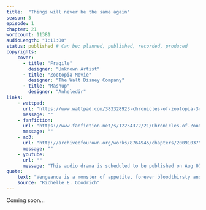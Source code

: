 ```yaml
---
title:  "Things will never be the same again"
season: 3
episode: 1
chapter: 21
wordcount: 11381
audioLength: "1:11:00"
status: published # Can be: planned, published, recorded, produced
copyrights:
    cover:
      - title: "Fragile"
        designer: "Unknown Artist"
      - title: "Zootopia Movie"
        designer: "The Walt Disney Company"
      - title: "Mashup"
        designer: "Anheledir"
links:
    - wattpad:
      url: "https://www.wattpad.com/383328923-chronicles-of-zootopia-3x01-things-will-never-be"
      message: ""
    - fanfiction:
      url: "https://www.fanfiction.net/s/12254372/21/Chronicles-of-Zootopia"
      message: ""
    - ao3:
      url: "http://archiveofourown.org/works/8764945/chapters/20091037"
      message: ""
    - youtube:
      url: ""
      message: "This audio drama is scheduled to be published on Aug 07, 2017!"
quote:
    text: "Vengeance is a monster of appetite, forever bloodthirsty and never filled."
    source: "Richelle E. Goodrich"
---
```

Coming soon...